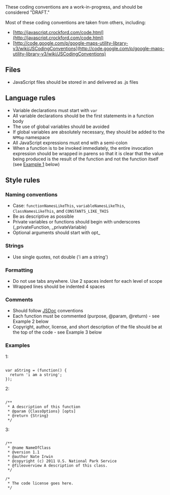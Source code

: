 <div class="alert-box" style="margin-bottom:15px;">
    These coding conventions are a work-in-progress, and should be considered "DRAFT."
</div>

Most of these coding conventions are taken from others, including:

- [http://javascript.crockford.com/code.html](http://javascript.crockford.com/code.html)
- [http://code.google.com/p/google-maps-utility-library-v3/wiki/JSCodingConventions](http://code.google.com/p/google-maps-utility-library-v3/wiki/JSCodingConventions)

## Files

- JavaScript files should be stored in and delivered as .js files

## Language rules

- Variable declarations must start with <code>var</code>
- All variable declarations should be the first statements in a function body
- The use of global variables should be avoided
- If global variables are absolutely necessary, they should be added to the <code>NPMap</code> namespace
- All JavaScript expressions must end with a semi-colon
- When a function is to be invoked immediately, the entire invocation expression should be wrapped in parens so that it is clear that the value being produced is the result of the function and not the function itself (see [Example 1](#example-one) below)

## Style rules

### Naming conventions

<ul>
  <li>
    Case: <code>functionNamesLikeThis</code>, <code>variableNamesLikeThis</code>, <code>ClassNamesLikeThis</code>, and <code>CONSTANTS_LIKE_THIS</code>
  </li>
  <li>
    Be as descriptive as possible
  </li>
  <li>
    Private variables or functions should begin with underscores (_privateFunction, _privateVariable)
  </li>
  <li>
    Optional arguments should start with opt_
  </li>
</ul>

### Strings

- Use single quotes, not double ('i am a string')

### Formatting

- Do not use tabs anywhere. Use 2 spaces indent for each level of scope
- Wrapped lines should be indented 4 spaces

### Comments

- Should follow [JSDoc](http://code.google.com/p/jsdoc-toolkit/w/list) conventions
- Each function must be commented (purpose, @param, @return) - see Example 2 below
- Copyright, author, license, and short description of the file should be at the top of the code - see Example 3 below

### Examples

<span id="example-one">1</span>:
<pre><code>
var aString = (function() {
  return 'i am a string';  
});
</code></pre>

2:
<pre><code>
/**
 * A description of this function
 * @param {ClassOptions} [opts]
 * @return {String}
 */
</code></pre>

3:
<pre><code>
/**
 * @name NameOfClass
 * @version 1.1
 * @author Nate Irwin
 * @copyright (c) 2011 U.S. National Park Service
 * @fileoverview A description of this class.
 */

/*
 * The code license goes here.
 */
</code></pre>